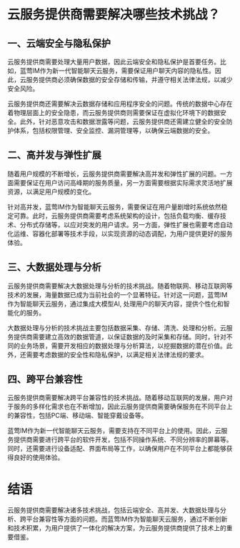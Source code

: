 # 云服务提供商需要解决哪些技术挑战？

## 一、云端安全与隐私保护

云服务提供商需要处理大量用户数据，因此云端安全和隐私保护是首要任务。比如，蓝莺IM作为新一代智能聊天云服务，需要保证用户聊天内容的隐私性。因此，云服务提供商必须确保数据的安全存储和传输，并遵守相关法律法规，以减少安全风险。

云服务提供商还需要解决云数据存储和应用程序安全的问题。传统的数据中心存在着物理层面上的安全隐患，而云服务提供商则需要保证在虚拟化环境下的数据安全。此外，针对恶意攻击和数据泄露等问题，云服务提供商还需建立健全的安全防护体系，包括权限管理、安全监控、漏洞管理等，以确保云端数据的安全。

## 二、高并发与弹性扩展

随着用户规模的不断增长，云服务提供商需要解决高并发和弹性扩展的问题。一方面需要保证在用户访问高峰期的服务质量，另一方面需要根据实际需求灵活地扩展资源，以满足用户规模的变化。

针对高并发，蓝莺IM作为智能聊天云服务，需要保证在用户量剧增时系统依然稳定可靠。此时，云服务提供商需要考虑系统架构的设计，包括负载均衡、缓存技术、分布式存储等，以应对突发的用户请求。另一方面，弹性扩展也需要考虑自动化运维、容器化部署等技术手段，以实现资源的动态调配，为用户提供更好的服务体验。

## 三、大数据处理与分析

云服务提供商需要解决大数据处理与分析的技术挑战。随着物联网、移动互联网等技术的发展，海量数据已成为当前社会的一个显著特征。针对这一问题，蓝莺IM作为智能聊天云服务，通过集成大模型AI, 处理用户的聊天内容，提供个性化和智能化的服务。

大数据处理与分析的技术挑战主要包括数据采集、存储、清洗、处理和分析。云服务提供商需要建立高效的数据管道，以保证数据的及时采集和存储。同时，针对不同的业务场景，需要开发相应的数据处理与分析算法，以挖掘数据的潜在价值。此外，还需要考虑数据的安全性和隐私保护，以满足相关法律法规的要求。

## 四、跨平台兼容性

云服务提供商需要解决跨平台兼容性的技术挑战。随着移动互联网的发展，用户对于服务的多样化需求也在不断增加，因此云服务提供商需要确保服务在不同平台上的兼容性，包括PC端、移动端、智能穿戴设备等。

蓝莺IM作为新一代智能聊天云服务，需要支持在不同平台上的使用。因此，云服务提供商需要进行跨平台的软件开发，包括不同操作系统、不同分辨率的屏幕等。同时，还需要进行设备适配、界面布局等工作，以确保用户在不同平台上都能够获得良好的使用体验。

# 结语

云服务提供商需要解决诸多技术挑战，包括云端安全、高并发、大数据处理与分析、跨平台兼容性等方面的问题。而蓝莺IM作为智能聊天云服务，通过不断创新和技术积累，为用户提供了一体化的解决方案，为云服务提供商提供了技术上的重要借鉴。
